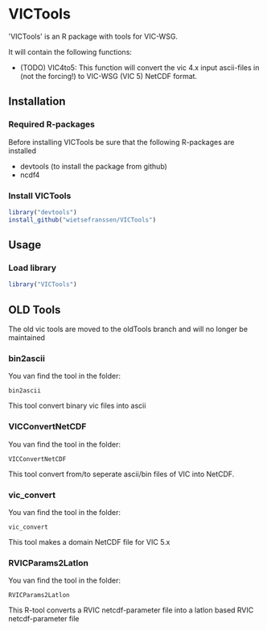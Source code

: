 # VICTools

'VICTools' is an R package with tools for VIC-WSG.

It will contain the following functions:
* (TODO) VIC4to5: This function will convert the vic 4.x input ascii-files in (not the forcing!) to VIC-WSG (VIC 5) NetCDF format.

## Installation

### Required R-packages

Before installing VICTools be sure that the following R-packages are installed
* devtools (to install the package from github)
* ncdf4

### Install VICTools

```R
library("devtools")
install_github("wietsefranssen/VICTools")
```
  
## Usage

### Load library

```R
library("VICTools")
```
  
## OLD Tools

The old vic tools are moved to the oldTools branch and will no longer be maintained

### bin2ascii
You van find the tool in the folder: 

`bin2ascii`

This tool convert binary vic files into ascii

### VICConvertNetCDF
You van find the tool in the folder: 

`VICConvertNetCDF`

This tool convert from/to seperate ascii/bin files of VIC into NetCDF.

### vic_convert
You van find the tool in the folder: 

`vic_convert`

This tool makes a domain NetCDF file for VIC 5.x

### RVICParams2Latlon
You van find the tool in the folder: 

`RVICParams2Latlon`

This R-tool converts a RVIC netcdf-parameter file into a latlon based RVIC netcdf-parameter file
